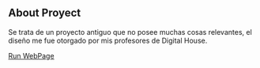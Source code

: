 ## About Proyect 

Se trata de un proyecto antiguo que no posee muchas cosas relevantes, el diseño me fue otorgado por mis profesores de Digital House.

[Run WebPage](https://julianpariss.github.io/WebPages/GameShop)

